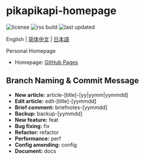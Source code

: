 # pikapikapi-homepage

![license](https://img.shields.io/github/license/pikapikapikaori/pikapikapi-homepage) ![rss build](https://img.shields.io/github/actions/workflow/status/pikapikapikaori/pikapikapi-homepage/rss.yml?label=rss%20build) ![last updated](https://img.shields.io/github/last-commit/pikapikapikaori/pikapikapi-homepage?label=last%20updated)

English | [简体中文](./README_zh-cn.md) | [日本語](./README_jp.md)

Personal Homepage

- Homepage: [GitHub Pages](https://pikapikapikaori.github.io/pikapikapi-homepage/)

## Branch Naming & Commit Message

- **New article:** article-[title]-[yy|yymm|yymmdd]
- **Edit article:** edit-[title]-[yymmdd]
- **Brief comment:** briefnotes-[yymmdd]
- **Backup:** backup-[yymmdd]
- **New feature:** feat
- **Bug fixing:** fix
- **Refactor:** refactor
- **Performance:** perf
- **Config amending:** config
- **Document:** docs
